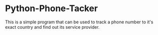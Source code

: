 # Python-Phone-Tacker
This is a simple program that can be used to track a phone number 
to it's exact country and find out its service provider.
